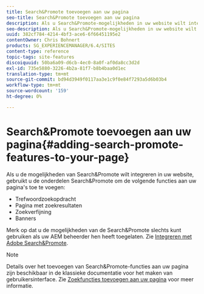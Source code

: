 ```yaml
---
title: Search&Promote toevoegen aan uw pagina
seo-title: Search&Promote toevoegen aan uw pagina
description: Als u Search&Promote-mogelijkheden in uw website wilt integreren, gebruikt u de Search&Promote om trefwoordzoekacties, pagina met zoekresultaten, verfijnde zoekopdrachten en bannerfuncties aan uw pagina toe te voegen
seo-description: Als u Search&Promote-mogelijkheden in uw website wilt integreren, gebruikt u de Search&Promote om trefwoordzoekacties, pagina met zoekresultaten, verfijnde zoekopdrachten en bannerfuncties aan uw pagina toe te voegen
uuid: 382cf784-4214-4bf3-ace6-6f66451195e2
contentOwner: Chris Bohnert
products: SG_EXPERIENCEMANAGER/6.4/SITES
content-type: reference
topic-tags: site-features
discoiquuid: 50ba6a09-d6cb-4ec0-8a0f-af0da8cc3d2d
exl-id: 735e5880-3226-4b2a-81f7-b8b4baa0d1ec
translation-type: tm+mt
source-git-commit: bd94d3949f0117aa3e1c9f0e84f7293a5d6b03b4
workflow-type: tm+mt
source-wordcount: '159'
ht-degree: 0%

---
```


# Search&amp;Promote toevoegen aan uw pagina{#adding-search-promote-features-to-your-page}

Als u de mogelijkheden van Search&amp;Promote wilt integreren in uw website, gebruikt u de onderdelen Search&amp;Promote om de volgende functies aan uw pagina&#39;s toe te voegen:

* Trefwoordzoekopdracht
* Pagina met zoekresultaten
* Zoekverfijning
* Banners

Merk op dat u de mogelijkheden van de Search&amp;Promote slechts kunt gebruiken als uw AEM beheerder hen heeft toegelaten. Zie [Integreren met Adobe Search&amp;Promote](/help/sites-administering/search-and-promote.md).

>[!NOTE]
>
>Details over het toevoegen van Search&amp;Promote-functies aan uw pagina zijn beschikbaar in de klassieke documentatie voor het maken van gebruikersinterface. Zie [Zoekfuncties toevoegen aan uw pagina](/help/sites-classic-ui-authoring/classic-feature-search-promote.md) voor meer informatie.
